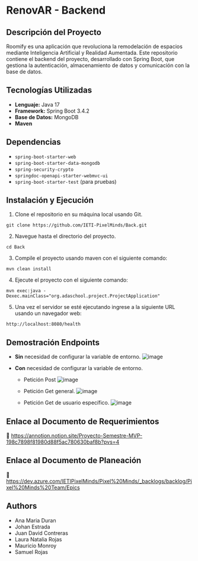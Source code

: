 # RenovAR - Backend

## Descripción del Proyecto
Roomify es una aplicación que revoluciona la remodelación de espacios mediante Inteligencia Artificial y Realidad Aumentada. Este repositorio contiene el backend del proyecto, desarrollado con Spring Boot, que gestiona la autenticación, almacenamiento de datos y comunicación con la base de datos.

## Tecnologías Utilizadas
- **Lenguaje:** Java 17  
- **Framework:** Spring Boot 3.4.2  
- **Base de Datos:** MongoDB
- **Maven** 

## Dependencias
- `spring-boot-starter-web`  
- `spring-boot-starter-data-mongodb`  
- `spring-security-crypto`  
- `springdoc-openapi-starter-webmvc-ui`  
- `spring-boot-starter-test` (para pruebas)  

## Instalación y Ejecución

1. Clone el repositorio en su máquina local usando Git.

```
git clone https://github.com/IETI-PixelMinds/Back.git
```

2. Navegue hasta el directorio del proyecto.

```
cd Back
```

3. Compile el proyecto usando maven con el siguiente comando:

```
mvn clean install
```

4. Ejecute el proyecto con el siguiente comando:

```
mvn exec:java -Dexec.mainClass="org.adaschool.project.ProjectApplication"
```

5. Una vez el servidor se esté ejecutando ingrese a la siguiente URL usando un navegador web:

```
http://localhost:8080/health
```

## Demostración Endpoints

- **Sin** necesidad de configurar la variable de entorno.
![image](https://github.com/user-attachments/assets/e0f8ef96-6b97-4a10-8844-6edc61f72f81)

- **Con** necesidad de configurar la variable de entorno.
    - Petición Post
![image](https://github.com/user-attachments/assets/f13f9440-058d-43b7-a344-f0cf486f88ba)

    - Petición Get general.
![image](https://github.com/user-attachments/assets/d8f07ccc-a02a-4c44-a524-c8e065707753)

    - Petición Get de usuario específico.
![image](https://github.com/user-attachments/assets/bb545bcc-3675-4e53-8248-47f2f610ffdf)

## Enlace al Documento de Requerimientos
📌 https://annotion.notion.site/Proyecto-Semestre-MVP-198c7898f81980d88f5ac780630baf8b?pvs=4

## Enlace al Documento de Planeación
📌 https://dev.azure.com/IETIPixelMinds/Pixel%20Minds/_backlogs/backlog/Pixel%20Minds%20Team/Epics

## Authors
- Ana Maria Duran
- Johan Estrada
- Juan David Contreras
- Laura Natalia Rojas
- Mauricio Monroy
- Samuel Rojas
